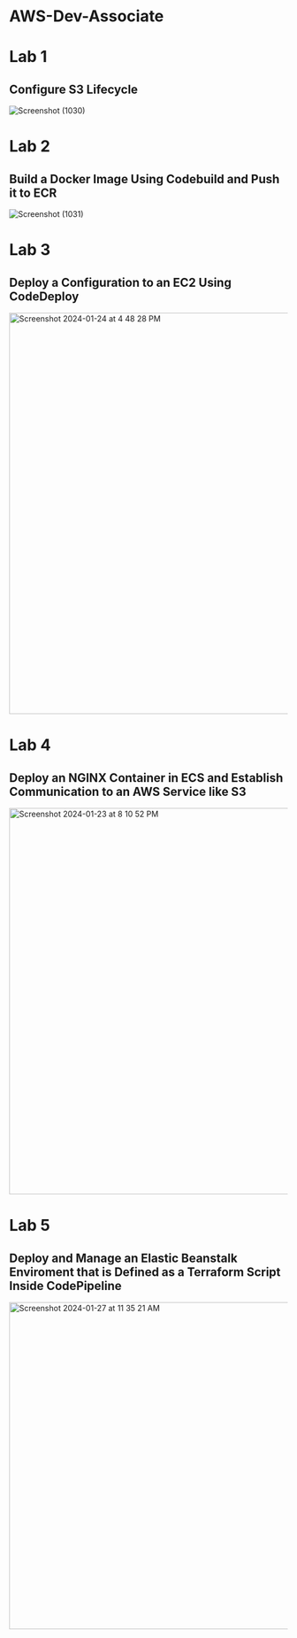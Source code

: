 # AWS-Dev-Associate

# Lab 1 
## Configure S3 Lifecycle
![Screenshot (1030)](https://github.com/network-charles/AWS-Dev-Associate/assets/30233365/e548688d-44ab-4452-8ca5-b2cb7083df5b)

# Lab 2
## Build a Docker Image Using Codebuild and Push it to ECR
![Screenshot (1031)](https://github.com/network-charles/AWS-Dev-Associate/assets/30233365/db654b24-806d-4e74-976c-e878559dff59)

# Lab 3
## Deploy a Configuration to an EC2 Using CodeDeploy
<img width="725" alt="Screenshot 2024-01-24 at 4 48 28 PM" src="https://github.com/network-charles/AWS-Dev-Associate/assets/30233365/83112a32-402f-4d7f-916b-e3a77ee696a1">

# Lab 4
## Deploy an NGINX Container in ECS and Establish Communication to an AWS Service like S3
<img width="698" alt="Screenshot 2024-01-23 at 8 10 52 PM" src="https://github.com/network-charles/AWS-Dev-Associate/assets/30233365/ad6b225d-1fd4-4daf-b783-936be9da9dbc">

# Lab 5
## Deploy and Manage an Elastic Beanstalk Enviroment that is Defined as a Terraform Script Inside CodePipeline
<img width="591" alt="Screenshot 2024-01-27 at 11 35 21 AM" src="https://github.com/network-charles/AWS-Dev-Associate/assets/30233365/0bcc6d1a-eb40-46f3-859b-f31f116d603e">
